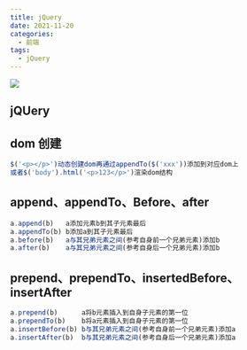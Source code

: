 ```yaml
---
title: jQuery
date: 2021-11-20
categories:
  - 前端
tags:
  - jQuery
---
```


![](https://cdn.jsdelivr.net/gh/levidc/blogImg/img/35.jpg)

<!-- more -->

## jQUery

## dom 创建

```js
$('<p></p>')动态创建dom再通过appendTo($('xxx'))添加到对应dom上
或者$('body').html('<p>123</p>')渲染dom结构

```

## append、appendTo、Before、after

```js
a.append(b)   a添加元素b到其子元素最后
a.appendTo(b) b添加a到其子元素最后
a.before(b)   a与其兄弟元素之间(参考自身前一个兄弟元素)添加b
a.after(b)    a与其兄弟元素之间(参考自身后一个兄弟元素)添加b
```

## prepend、prependTo、insertedBefore、insertAfter

```js
a.prepend(b)      a将b元素插入到自身子元素的第一位
a.prependTo(b)    b将a元素插入到自身子元素的第一位
a.insertBefore(b) b与其兄弟元素之间(参考自身前一个兄弟元素)添加a
a.insertAfter(b)  b与其兄弟元素之间(参考自身后一个兄弟元素)添加a
```
